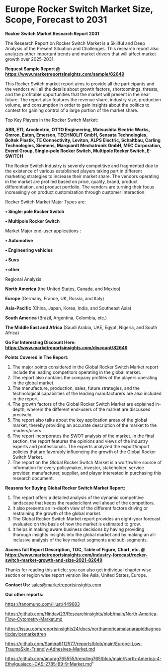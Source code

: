 # Europe Rocker Switch Market Size, Scope, Forecast to 2031

<strong>Rocker Switch Market Research Report 2031</strong>

The Research Report on Rocker Switch Market is a Skillful and Deep Analysis of the Present Situation and Challenges. This research report also analyzes other important trends and market drivers that will affect market growth over 2025-2031.

<strong>Request Sample Report @ <a href=https://www.marketreportsinsights.com/sample/82649>https://www.marketreportsinsights.com/sample/82649</a></strong>

This Rocker Switch market report aims to provide all the participants and the vendors will all the details about growth factors, shortcomings, threats, and the profitable opportunities that the market will present in the near future. The report also features the revenue share, industry size, production volume, and consumption in order to gain insights about the politics to contest for gaining control of a large portion of the market share.

Top Key Players in the Rocker Switch Market:

<strong>ABB, ETI, Arcolectric, OTTO Engineering, Matsushita Electric Works, Omron, Eaton, Emerson, TECHNOLIT GmbH, Sensata Technologies, Boltek Plastik, TE Connectivity, Leviton, ALPS Electric, Schaltbau, Carling Technologies, Siemens, Marquardt Mechatronik GmbH, MEC Corporation, Everel Group, Single-pole Rocker Switch, Multipole Rocker Switch, E-SWITCH</strong>

The Rocker Switch Industry is severely competitive and fragmented due to the existence of various established players taking part in different marketing strategies to increase their market share. The vendors operating in the market are profiled based on price, quality, brand, product differentiation, and product portfolio. The vendors are turning their focus increasingly on product customization through customer interaction.

Rocker Switch Market Major Types are:

<strong>• Single-pole Rocker Switch

• Multipole Rocker Switch</strong>

Market Major end-user applications :

<strong>• Automotive

• Engineering vehicles

• Suvs

• other</strong>

Regional Analysis

</u><strong><b>North America</b></strong> (the United States, Canada, and Mexico)

<strong><b>Europe </b></strong>(Germany, France, UK, Russia, and Italy)

<strong><b>Asia-Pacific</b></strong> (China, Japan, Korea, India, and Southeast Asia)

<strong><b>South America</b></strong> (Brazil, Argentina, Colombia, etc.)

<strong><b>The Middle East and Africa</b></strong> (Saudi Arabia, UAE, Egypt, Nigeria, and South Africa)

<strong>Go For Interesting Discount Here: <a href=https://www.marketreportsinsights.com/discount/82649>https://www.marketreportsinsights.com/discount/82649</a></strong>

<strong>Points Covered in The Report:</strong>
<ol>
  <li>The major points considered in the Global Rocker Switch Market report include the leading competitors operating in the global market.</li>
  <li>The report also contains the company profiles of the players operating in the global market.</li>
  <li>The manufacture, production, sales, future strategies, and the technological capabilities of the leading manufacturers are also included in the report.</li>
  <li>The growth factors of the Global Rocker Switch Market are explained in-depth, wherein the different end-users of the market are discussed precisely.</li>
  <li>The report also talks about the key application areas of the global market, thereby providing an accurate description of the market to the readers/users.</li>
  <li>The report incorporates the SWOT analysis of the market. In the final section, the report features the opinions and views of the industry experts and professionals. The experts analyzed the export/import policies that are favorably influencing the growth of the Global Rocker Switch Market.</li>
  <li>The report on the Global Rocker Switch Market is a worthwhile source of information for every policymaker, investor, stakeholder, service provider, manufacturer, supplier, and player interested in purchasing this research document.</li>
</ol>
<strong>Reasons for Buying Global Rocker Switch Market Report:</strong>

<ol>
  <li>The report offers a detailed analysis of the dynamic competitive landscape that keeps the reader/client well ahead of the competitors.</li>
  <li>It also presents an in-depth view of the different factors driving or restraining the growth of the global market.</li>
  <li>The Global Rocker Switch Market report provides an eight-year forecast evaluated on the basis of how the market is estimated to grow.</li>
  <li>It helps in making aware business decisions by having providing thorough insights insights into the global market and by making an all-inclusive analysis of the key market segments and sub-segments.</li>
</ol>
<strong>Access full Report Description, TOC, Table of Figure, Chart, etc. @ <a href=https://www.marketreportsinsights.com/industry-forecast/rocker-switch-market-growth-and-size-2021-82649>https://www.marketreportsinsights.com/industry-forecast/rocker-switch-market-growth-and-size-2021-82649</a></strong>


Thanks for reading this article; you can also get individual chapter wise section or region wise report version like Asia, United States, Europe.

<strong>Contact Us:</strong>
sales@marketreportsinsights.com

<strong>Our other reports:</strong>

<a href=https://tanomuno.com/illust/449683>https://tanomuno.com/illust/449683</a>

<a href=https://github.com/Hindavi23/Researchinsights/blob/main/North-America-Flow-Cytometry-Market.md>https://github.com/Hindavi23/Researchinsights/blob/main/North-America-Flow-Cytometry-Market.md</a>

<a href=https://issuu.com/reportsinsights24/docs/northamericamalariarapiddiagnosticdevicemarkettren>https://issuu.com/reportsinsights24/docs/northamericamalariarapiddiagnosticdevicemarkettren</a>

<a href=https://github.com/Samira6112577/reports/blob/main/Europe-Low-TraumaSkin-Friendly-Adhesives-Market.md>https://github.com/Samira6112577/reports/blob/main/Europe-Low-TraumaSkin-Friendly-Adhesives-Market.md</a>

<a href=https://github.com/anurag765555/trending765/blob/main/North-America-4-Ethylguaiacol-CAS-2785-89-9-Market.md>https://github.com/anurag765555/trending765/blob/main/North-America-4-Ethylguaiacol-CAS-2785-89-9-Market.md</a>"
